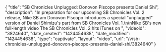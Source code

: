 {
    "title": "SB Chronicles Unplugged: Donovon Piscopo presents Daniel Shi",
    "description": "In preparation for our upcoming SB Chronicles Vol. 2 release, Nike SB am Donovon Piscopo introduces a special \"unplugged\" version of Daniel Shimizu's part from SB Chronicles Vol. 1.\n\nNike SB's new full-length video The SB Chronicles Vol. 2 hits iTunes on ",
    "videoid": "3824640",
    "date_created": "1424454638",
    "date_modified": "1424454638",
    "type": "captivate",
    "layout": "video",
    "url": "\/v\/sb-chronicles-unplugged-donovon-piscopo-presents-daniel-shi\/3824640"
}